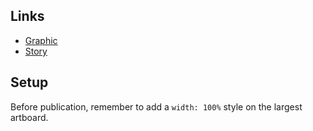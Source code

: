 ## Links

* [Graphic](https://spec-journalism.github.io/hadden/hadden.html)
* [Story](https://www.columbiaspectator.com/eye-lead/2019/05/25/a-columbia-doctor-sexually-abused-patients-for-decades-why-didnt-anyone-stop-him-3/)

## Setup

Before publication, remember to add a `width: 100%` style on the largest artboard.
